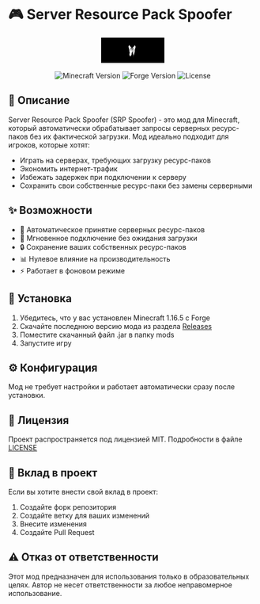 # 🎮 Server Resource Pack Spoofer

<div align="center">
  <img src="src/main/resources/srpspoofer.png" alt="SRP Spoofer Logo" width="128">
  
  ![Minecraft Version](https://img.shields.io/badge/Minecraft-1.16.5-brightgreen.svg)
  ![Forge Version](https://img.shields.io/badge/Forge-36.2.42-blue.svg)
  ![License](https://img.shields.io/badge/License-MIT-yellow.svg)
</div>

## 📝 Описание

Server Resource Pack Spoofer (SRP Spoofer) - это мод для Minecraft, который автоматически обрабатывает запросы серверных ресурс-паков без их фактической загрузки. Мод идеально подходит для игроков, которые хотят:
- Играть на серверах, требующих загрузку ресурс-паков
- Экономить интернет-трафик
- Избежать задержек при подключении к серверу
- Сохранить свои собственные ресурс-паки без замены серверными

## ✨ Возможности

- 🚀 Автоматическое принятие серверных ресурс-паков
- 🎯 Мгновенное подключение без ожидания загрузки
- 🔒 Сохранение ваших собственных ресурс-паков
- 📊 Нулевое влияние на производительность
- ⚡ Работает в фоновом режиме

## 🔧 Установка

1. Убедитесь, что у вас установлен Minecraft 1.16.5 с Forge
2. Скачайте последнюю версию мода из раздела [Releases](../../releases)
3. Поместите скачанный файл .jar в папку mods
4. Запустите игру

## ⚙️ Конфигурация

Мод не требует настройки и работает автоматически сразу после установки.

## 📜 Лицензия

Проект распространяется под лицензией MIT. Подробности в файле [LICENSE](LICENSE)

## 🤝 Вклад в проект

Если вы хотите внести свой вклад в проект:
1. Создайте форк репозитория
2. Создайте ветку для ваших изменений
3. Внесите изменения
4. Создайте Pull Request

## ⚠️ Отказ от ответственности

Этот мод предназначен для использования только в образовательных целях. Автор не несет ответственности за любое неправомерное использование. 